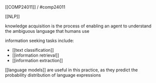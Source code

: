 [[COMP24011]] / #comp24011 

[[NLP]]

knowledge acquisition is the process of enabling an agent to understand the ambiguous language that humans use

information seeking tasks include:
- [[text classification]]
- [[information retrieval]]
- [[information extraction]]

[[language models]] are useful in this practice, as they predict the probability distribution of language expressions